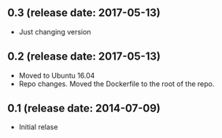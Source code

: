 ## 0.3 (release date: 2017-05-13)
  * Just changing version

## 0.2 (release date: 2017-05-13)
  * Moved to Ubuntu 16.04
  * Repo changes. Moved the Dockerfile to the root of the repo.

## 0.1 (release date: 2014-07-09)
  * Initial relase
